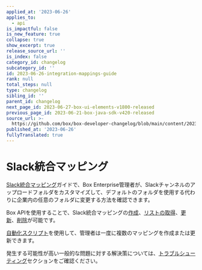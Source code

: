 ```yaml
---
applied_at: '2023-06-26'
applies_to:
  - api
is_impactful: false
is_new_feature: true
collapse: true
show_excerpt: true
release_source_url: ''
is_index: false
category_id: changelog
subcategory_id: ''
id: 2023-06-26-integration-mappings-guide
rank: null
total_steps: null
type: changelog
sibling_id: ''
parent_id: changelog
next_page_id: 2023-06-27-box-ui-elements-v1800-released
previous_page_id: 2023-06-21-box-java-sdk-v420-released
source_url: >-
  https://github.com/box/box-developer-changelog/blob/main/content/2023/06-26-integration-mappings-guide.md
published_at: '2023-06-26'
fullyTranslated: true
---
```

# Slack統合マッピング

[Slack統合マッピング][1]ガイドで、Box Enterprise管理者が、Slackチャンネルのアップロードフォルダをカスタマイズして、デフォルトのフォルダを使用する代わりに企業内の任意のフォルダに変更する方法を確認できます。

Box APIを使用することで、Slack統合マッピングの[作成][2]、[リストの取得][3]、[更新][4]、[削除][5]が可能です。

[自動化スクリプト][9]を使用して、管理者は一度に複数のマッピングを作成または更新できます。

発生する可能性が高い一般的な問題に対する解決策については、[トラブルシューティング][6]セクションをご確認ください。

## サポートを受けるための新しい場所

今後は新しい[Box Developer Communityフォーラム][8]で質問したり、ガイダンスを受けたりすることができます。この新しいフォーラムを利用すると、Box Developer Relationsチーム、同僚、Boxに関するエキスパートと直接会話できます。

[1]: g://integration-mappings/slack-mappings

[2]: e://post_integration_mappings_slack

[3]: e://get_integration_mappings_slack

[4]: e://update_integration_mappings_slack

[5]: e://delete_integration_mappings_slack

[6]: g://integration-mappings/slack-mappings/troubleshooting

[7]: r://integration-mapping/

[8]: https://forum.box.com/

[9]: https://github.com/box/boxcli/tree/main/examples/Integration%20Mappings
